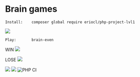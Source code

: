 # Brain games

    Install:    composer global require eriocl/php-project-lvl1
<a href="https://asciinema.org/a/fcn49jnLE9zdRmm7wuWwdLFyA" target="_blank"><img src="https://asciinema.org/a/fcn49jnLE9zdRmm7wuWwdLFyA.svg" /></a>


    Play:       brain-even
WIN
<a href="https://asciinema.org/a/hJ85nc74pjsXavo3zwPfJ0Kdt" target="_blank"><img src="https://asciinema.org/a/hJ85nc74pjsXavo3zwPfJ0Kdt.svg" /></a>

LOSE
<a href="https://asciinema.org/a/DFXJFWtLfuZWxC4KE6CHeEYc2" target="_blank"><img src="https://asciinema.org/a/DFXJFWtLfuZWxC4KE6CHeEYc2.svg" /></a>

<a href="https://codeclimate.com/github/eriocl/php-project-lvl1/maintainability"><img src="https://api.codeclimate.com/v1/badges/8bbb2e83101b433f78c5/maintainability" /></a>
<a href="https://codeclimate.com/github/eriocl/php-project-lvl1/test_coverage"><img src="https://api.codeclimate.com/v1/badges/8bbb2e83101b433f78c5/test_coverage" /></a>
![PHP CI](https://github.com/eriocl/php-project-lvl1/workflows/PHP%20CI/badge.svg)
